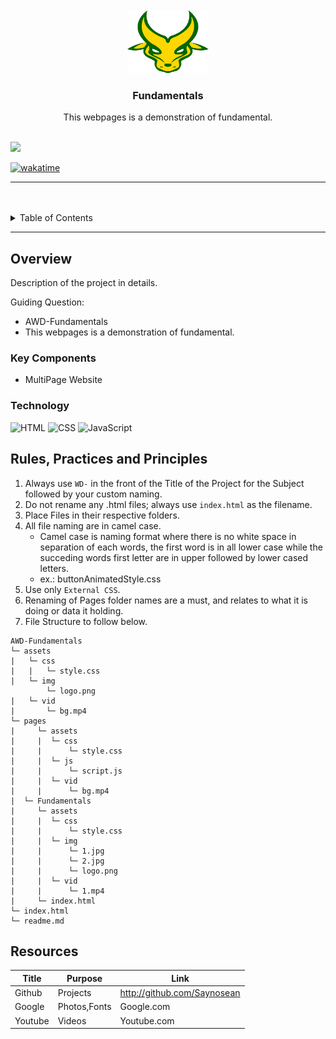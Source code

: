 <a name="readme-top">

<br/>

<br />
<div align="center">
  <a href="https://github.com/Saynosean/">
  <!-- TODO: If you want to add logo or banner you can add it here -->
    <img src="./assets/img/logo.png" alt="logo" width="130" height="100">
  </a>
<!-- TODO: Change Title to the name of the title of your Project -->
  <h3 align="center">Fundamentals</h3>
</div>
<!-- TODO: Make a short description -->
<div align="center">
This webpages is a demonstration of fundamental.
</div>

<br />

<!-- TODO: Change the zyx-0314 into your github username  -->
<!-- TODO: Change the WD-Template-Project into the same name of your folder -->
![](https://visit-counter.vercel.app/counter.png?page=Saynosean/AWD-Fundamentals)

[![wakatime](https://wakatime.com/badge/user/9c7b319f-0a4f-4bf8-b099-f9f3aec27c02/project/348c7a34-232e-410e-b7ba-36c85aee7789.svg)](https://wakatime.com/badge/user/9c7b319f-0a4f-4bf8-b099-f9f3aec27c02/project/348c7a34-232e-410e-b7ba-36c85aee7789)

---

<br />
<br />

<!-- TODO: If you want to add more layers for your readme -->
<details>
  <summary>Table of Contents</summary>
  <ol>
    <li>
      <a href="#overview">Overview</a>
      <ol>
        <li>
          <a href="#key-components">Key Components</a>
        </li>
        <li>
          <a href="#technology">Technology</a>
        </li>
      </ol>
    </li>
    <li>
      <a href="#rule,-practices-and-principles">Rules, Practices and Principles</a>
    </li>
    <li>
      <a href="#resources">Resources</a>
    </li>
  </ol>
</details>

---

## Overview

<!-- TODO: To be changed -->
<!-- The following are just sample -->
Description of the project in details.

Guiding Question:
- AWD-Fundamentals
- This webpages is a demonstration of fundamental.

### Key Components
<!-- TODO: List of Key Components -->
<!-- The following are just sample -->
- MultiPage Website

### Technology
<!-- TODO: List of Technology Used -->
![HTML](https://img.shields.io/badge/HTML-E34F26?style=for-the-badge&logo=html5&logoColor=white)
![CSS](https://img.shields.io/badge/CSS-1572B6?style=for-the-badge&logo=css3&logoColor=white)
![JavaScript](https://img.shields.io/badge/JavaScript-F7DF1E?style=for-the-badge&logo=javascript&logoColor=white)

## Rules, Practices and Principles
1. Always use `WD-` in the front of the Title of the Project for the Subject followed by your custom naming.
2. Do not rename any .html files; always use `index.html` as the filename.
3. Place Files in their respective folders.
4. All file naming are in camel case.
   - Camel case is naming format where there is no white space in separation of each words, the first word is in all lower case while the succeding words first letter are in upper followed by lower cased letters.
   - ex.: buttonAnimatedStyle.css
5. Use only `External CSS`.
6. Renaming of Pages folder names are a must, and relates to what it is doing or data it holding.
7. File Structure to follow below.

```
AWD-Fundamentals
└─ assets
|   └─ css
|   |   └─ style.css
|   └─ img
        └─ logo.png
|   └─ vid
|       └─ bg.mp4
└─ pages
|     └─ assets
|     |  └─ css
|     |      └─ style.css
|     |  └─ js
|     |      └─ script.js
|     |  └─ vid
|     |      └─ bg.mp4
|  └─ Fundamentals
|     └─ assets
|     |  └─ css
|     |      └─ style.css
|     |  └─ img
|     |      └─ 1.jpg
|     |      └─ 2.jpg
|     |      └─ logo.png
|     |  └─ vid
|     |      └─ 1.mp4
|     └─ index.html
└─ index.html
└─ readme.md
```

## Resources

<!-- TODO: Add References -->
| Title | Purpose | Link |
|-|-|-|
| Github|Projects|http://github.com/Saynosean|
| Google|Photos,Fonts|Google.com|
| Youtube|Videos|Youtube.com|